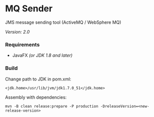 # MQ Sender
JMS message sending tool (ActiveMQ / WebSphere MQ)

_Version: 2.0_

### Requirements
* JavaFX _(or JDK 1.8 and later)_

### Build
Change path to JDK in pom.xml:

    <jdk.home>/usr/lib/jvm/jdk1.7.0_51</jdk.home>
   
Assembly with dependencies:

    mvn -B clean release:prepare -P production -DreleaseVersion=<new-release-version>
